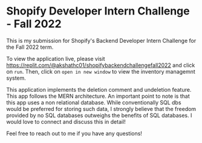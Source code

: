 # Shopify Developer Intern Challenge - Fall 2022
This is my submission for Shopify's Backend Developer Intern Challenge for the Fall 2022 term. 

To view the application live, please visit https://replit.com/@akshathc01/shopifybackendchallengefall2022 and click on `run`. Then, click on `open in new window` to view the inventory managemnt system.

This application implements the deletion comment and undeletion feature. This app follows the MERN architecture. An important point to note is that this app uses a non relational database. While conventionally SQL dbs would be preferred for storing such data, I strongly believe that the freedom provided by no SQL databases outweighs the benefits of SQL databases. I would love to connect and discuss this in detail!

Feel free to reach out to me if you have any questions!


